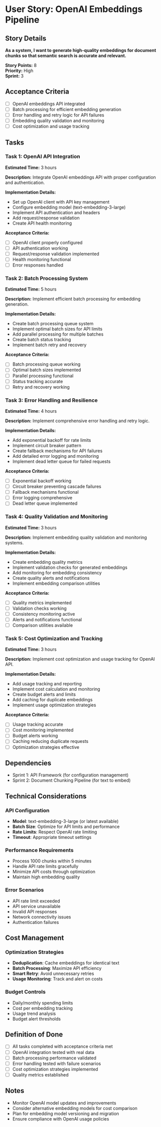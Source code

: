 # User Story: OpenAI Embeddings Pipeline

## Story Details
**As a system, I want to generate high-quality embeddings for document chunks so that semantic search is accurate and relevant.**

**Story Points:** 8  
**Priority:** High  
**Sprint:** 3

## Acceptance Criteria
- [ ] OpenAI embeddings API integrated
- [ ] Batch processing for efficient embedding generation
- [ ] Error handling and retry logic for API failures
- [ ] Embedding quality validation and monitoring
- [ ] Cost optimization and usage tracking

## Tasks

### Task 1: OpenAI API Integration
**Estimated Time:** 3 hours

**Description:** Integrate OpenAI embeddings API with proper configuration and authentication.

**Implementation Details:**
- Set up OpenAI client with API key management
- Configure embedding model (text-embedding-3-large)
- Implement API authentication and headers
- Add request/response validation
- Create API health monitoring

**Acceptance Criteria:**
- [ ] OpenAI client properly configured
- [ ] API authentication working
- [ ] Request/response validation implemented
- [ ] Health monitoring functional
- [ ] Error responses handled

### Task 2: Batch Processing System
**Estimated Time:** 5 hours

**Description:** Implement efficient batch processing for embedding generation.

**Implementation Details:**
- Create batch processing queue system
- Implement optimal batch sizes for API limits
- Add parallel processing for multiple batches
- Create batch status tracking
- Implement batch retry and recovery

**Acceptance Criteria:**
- [ ] Batch processing queue working
- [ ] Optimal batch sizes implemented
- [ ] Parallel processing functional
- [ ] Status tracking accurate
- [ ] Retry and recovery working

### Task 3: Error Handling and Resilience
**Estimated Time:** 4 hours

**Description:** Implement comprehensive error handling and retry logic.

**Implementation Details:**
- Add exponential backoff for rate limits
- Implement circuit breaker pattern
- Create fallback mechanisms for API failures
- Add detailed error logging and monitoring
- Implement dead letter queue for failed requests

**Acceptance Criteria:**
- [ ] Exponential backoff working
- [ ] Circuit breaker preventing cascade failures
- [ ] Fallback mechanisms functional
- [ ] Error logging comprehensive
- [ ] Dead letter queue implemented

### Task 4: Quality Validation and Monitoring
**Estimated Time:** 3 hours

**Description:** Implement embedding quality validation and monitoring systems.

**Implementation Details:**
- Create embedding quality metrics
- Implement validation checks for generated embeddings
- Add monitoring for embedding consistency
- Create quality alerts and notifications
- Implement embedding comparison utilities

**Acceptance Criteria:**
- [ ] Quality metrics implemented
- [ ] Validation checks working
- [ ] Consistency monitoring active
- [ ] Alerts and notifications functional
- [ ] Comparison utilities available

### Task 5: Cost Optimization and Tracking
**Estimated Time:** 3 hours

**Description:** Implement cost optimization and usage tracking for OpenAI API.

**Implementation Details:**
- Add usage tracking and reporting
- Implement cost calculation and monitoring
- Create budget alerts and limits
- Add caching for duplicate embeddings
- Implement usage optimization strategies

**Acceptance Criteria:**
- [ ] Usage tracking accurate
- [ ] Cost monitoring implemented
- [ ] Budget alerts working
- [ ] Caching reducing duplicate requests
- [ ] Optimization strategies effective

## Dependencies
- Sprint 1: API Framework (for configuration management)
- Sprint 2: Document Chunking Pipeline (for text to embed)

## Technical Considerations

### API Configuration
- **Model**: text-embedding-3-large (or latest available)
- **Batch Size**: Optimize for API limits and performance
- **Rate Limits**: Respect OpenAI rate limiting
- **Timeout**: Appropriate timeout settings

### Performance Requirements
- Process 1000 chunks within 5 minutes
- Handle API rate limits gracefully
- Minimize API costs through optimization
- Maintain high embedding quality

### Error Scenarios
- API rate limit exceeded
- API service unavailable
- Invalid API responses
- Network connectivity issues
- Authentication failures

## Cost Management

### Optimization Strategies
- **Deduplication**: Cache embeddings for identical text
- **Batch Processing**: Maximize API efficiency
- **Smart Retry**: Avoid unnecessary retries
- **Usage Monitoring**: Track and alert on costs

### Budget Controls
- Daily/monthly spending limits
- Cost per embedding tracking
- Usage trend analysis
- Budget alert thresholds

## Definition of Done
- [ ] All tasks completed with acceptance criteria met
- [ ] OpenAI integration tested with real data
- [ ] Batch processing performance validated
- [ ] Error handling tested with failure scenarios
- [ ] Cost optimization strategies implemented
- [ ] Quality metrics established

## Notes
- Monitor OpenAI model updates and improvements
- Consider alternative embedding models for cost comparison
- Plan for embedding model versioning and migration
- Ensure compliance with OpenAI usage policies
